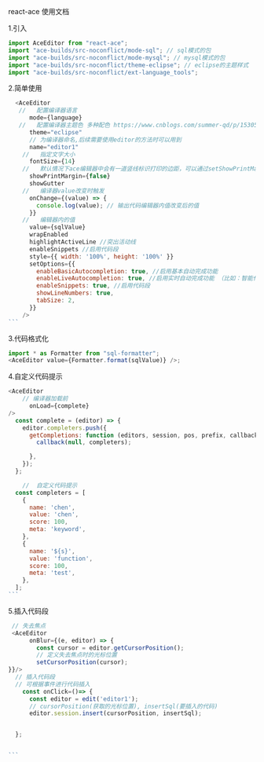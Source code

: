 react-ace 使用文档

1.引入

```javascript {.line-numbers}
import AceEditor from "react-ace";
import "ace-builds/src-noconflict/mode-sql"; // sql模式的包
import "ace-builds/src-noconflict/mode-mysql"; // mysql模式的包
import "ace-builds/src-noconflict/theme-eclipse"; // eclipse的主题样式
import "ace-builds/src-noconflict/ext-language_tools";
```

2.简单使用

````javascript {.line-numbers}
  <AceEditor
   //   配置编译器语言
      mode={language}
   //   配置编译器主题色 多种配色 https://www.cnblogs.com/summer-qd/p/15305746.html
      theme="eclipse"
      // 为编译器命名,后续需要使用editor的方法时可以用到
      name="editor1"
    //   指定文字大小
      fontSize={14}
    //   默认情况下ace编辑器中会有一道竖线标识打印的边距，可以通过setShowPrintMargin来控制其是否显示
      showPrintMargin={false}
      showGutter
    //   编译器value改变时触发
      onChange={(value) => {
        console.log(value); // 输出代码编辑器内值改变后的值
      }}
    //   编辑器内的值
      value={sqlValue}
      wrapEnabled
      highlightActiveLine //突出活动线
      enableSnippets //启用代码段
      style={{ width: '100%', height: '100%' }}
      setOptions={{
        enableBasicAutocompletion: true, //启用基本自动完成功能
        enableLiveAutocompletion: true, //启用实时自动完成功能 （比如：智能代码提示）
        enableSnippets: true, //启用代码段
        showLineNumbers: true,
        tabSize: 2,
      }}
    />
```
````

3.代码格式化

<!-- sql格式化 -->

```javascript {.line-numbers}
import * as Formatter from "sql-formatter";
<AceEditor value={Formatter.format(sqlValue)} />;
```

4.自定义代码提示

````javascript {.line-numbers}
<AceEditor
    // 编译器加载前
      onLoad={complete}
/>
  const complete = (editor) => {
    editor.completers.push({
      getCompletions: function (editors, session, pos, prefix, callback) {
        callback(null, completers);

      },
    });
  };

    //  自定义代码提示
  const completers = [
    {
      name: 'chen',
      value: 'chen',
      score: 100,
      meta: 'keyword',
    },
    {
      name: '${s}',
      value: 'function',
      score: 100,
      meta: 'test',
    },
  ];
```
````

5.插入代码段

````javascript {.line-numbers}
 // 失去焦点
 <AceEditor
      onBlur={(e, editor) => {
        const cursor = editor.getCursorPosition();
        // 定义失去焦点时的光标位置
        setCursorPosition(cursor);
}}/>
  // 插入代码段
  // 可根据事件进行代码插入
    const onClick=()=> {
      const editor = edit('editor1');
      // cursorPosition(获取的光标位置), insertSql(要插入的代码)
      editor.session.insert(cursorPosition, insertSql);


  };


```
````
